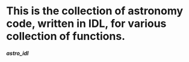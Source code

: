 # This is the collection of astronomy code, written in IDL, for various collection of functions. 
##### astro_idl
